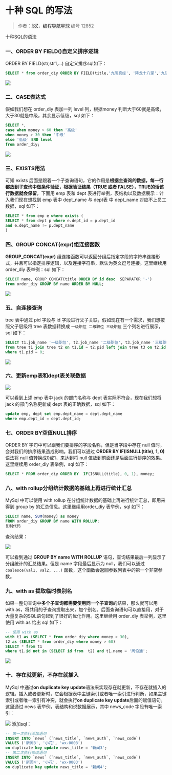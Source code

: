 # 十种 SQL 的写法

> 作者：[聪ζ](https://wx.zsxq.com/dweb2/index/footprint/185558512888212)，[编程导航星球](https://wx.zsxq.com/dweb2/index/group/51122858222824) 编号 12852

十种SQL的语法

### 一、ORDER BY FIELD()自定义排序逻辑

ORDER BY FIELD(str,str1,...) 自定义排序sql如下：

```sql
SELECT * from order_diy ORDER BY FIELD(title,'九阴真经', '降龙十八掌','九阴白骨爪','双手互博','桃花岛主','全真内功心法','蛤蟆功','销魂掌','灵白山少主');
```

![](https://pic.yupi.icu/5563/202311300832291.png)

### 二、CASE表达式

假如我们想在 order_diy 表加一列 level 列，根据money 判断大于60就是高级，大于30就是中级，其余显示低级，sql 如下：

```sql
SELECT *, 
case when money > 60 then '高级' 
when money > 30 then '中级' 
else '低级' END level 
from order_diy;
```

![](https://pic.yupi.icu/5563/202311300832258.png)

### 三、EXISTS用法

可知 exists 后面是跟着一个子查询语句，它的作用是**根据主查询的数据，每一行都放到子查询中做条件验证，根据验证结果（TRUE 或者 FALSE），TRUE的话该行数据就会保留**，下面用 emp 表和 dept 表进行举例，表结构以及数据展示：计入我们现在想找到 emp 表中 dept_name 与 dept表 中 dept_name 对应不上员工数据，sql 如下：

```sql
SELECT * from emp e where exists (
SELECT * from dept p where e.dept_id = p.dept_id 
and e.dept_name != p.dept_name
)
```

### 四、GROUP CONCAT(expr)组连接函数

**GROUP_CONCAT(expr)** 组连接函数可以返回分组后指定字段的字符串连接形式，并且可以指定排序逻辑，以及连接字符串，默认为英文逗号连接。这里继续用 order_diy 表举例：sql 如下：

```sql
SELECT name, GROUP_CONCAT(title ORDER BY id desc  SEPARATOR '-') 
from order_diy GROUP BY name ORDER BY NULL;
```

![](https://pic.yupi.icu/5563/202311300832019.png)

### 五、自连接查询

tree 表中通过 pid 字段与 id 字段进行父子关联，假如现在有一个需求，我们想按照父子层级将 tree 表数据转换成 `一级职位 二级职位 三级职位` 三个列名进行展示，sql 如下：

```sql
SELECT t1.job_name '一级职位', t2.job_name '二级职位', t3.job_name '三级职位' 
from tree t1 join tree t2 on t1.id = t2.pid left join tree t3 on t2.id = t3.pid 
where t1.pid = 0;
```

![](https://pic.yupi.icu/5563/202311300833035.png)

### 六、更新emp表和dept表关联数据

![](https://pic.yupi.icu/5563/202311300832139.png)

可以看到上述 emp 表中 jack 的部门名称与 dept 表实际不符合，现在我们想将 jack 的部门名称更新成 dept 表的正确数据，sql 如下：

```sql
update emp, dept set emp.dept_name = dept.dept_name
where emp.dept_id = dept.dept_id;
```

### 七、ORDER BY空值NULL排序

ORDER BY 字句中可以跟我们要排序的字段名称，但是当字段中存在 null 值时，会对我们的排序结果造成影响。我们可以通过 **ORDER BY IF(ISNULL(title), 1, 0)** 语法将 null 值转换成0或1，来达到将 null 值放到前面还是后面进行排序的效果。这里继续用 order_diy 表举例，sql 如下：

```sql
SELECT * FROM order_diy ORDER BY  IF(ISNULL(title), 0, 1), money;
```

### 八、with rollup分组统计数据的基础上再进行统计汇总

MySql 中可以使用 with rollup 在分组统计数据的基础上再进行统计汇总，即用来得到 group by 的汇总信息。这里继续用order_diy 表举例，sql 如下：

```sql
SELECT name, SUM(money) as money 
FROM order_diy GROUP BY name WITH ROLLUP;
复制代码
```

查询结果：

![](https://pic.yupi.icu/5563/202311300832962.png)

可以看到通过 **GROUP BY name WITH ROLLUP** 语句，查询结果最后一列显示了分组统计的汇总结果。但是 name 字段最后显示为 null，我们可以通过 `coalesce(val1, val2, ...)` 函数，这个函数会返回参数列表中的第一个非空参数。

### 九、with as 提取临时表别名

如果一整句查询中**多个子查询都需要使用同一个子查询**的结果，那么就可以用 with as，将共用的子查询提取出来，加个别名。后面查询语句可以直接用，对于大量复杂的SQL语句起到了很好的优化作用。这里继续用 order_diy 表举例，这里使用 with as 给出 sql 如下：

```sql
-- 使用 with as
with t1 as (SELECT * from order_diy where money > 30),
t2 as (SELECT * from order_diy where money > 60)
SELECT * from t1 
where t1.id not in (SELECT id from  t2) and t1.name = '周伯通';
```

![](https://pic.yupi.icu/5563/202311300832227.png)

### 十、存在就更新，不存在就插入

MySql 中通过**on duplicate key update**语法来实现存在就更新，不存在就插入的逻辑。插入或者更新时，它会根据表中主键索引或者唯一索引进行判断，如果主键索引或者唯一索引有冲突，就会执行**on duplicate key update**后面的赋值语句。 这里通过 news 表举例，表结构和说数据展示，其中 news_code 字段有唯一索引：

![](https://pic.yupi.icu/5563/202311300833894.png) 添加sql：

```sql
-- 第一次执行添加语句
INSERT INTO `news` (`news_title`, `news_auth`, `news_code`) 
VALUES ('新闻3', '小花', 'wx-0003') 
on duplicate key update news_title = '新闻3';
-- 第二次执行修改语句
INSERT INTO `news` (`news_title`, `news_auth`, `news_code`) 
VALUES ('新闻4', '小花', 'wx-0003') 
on duplicate key update news_title = '新闻4';
```